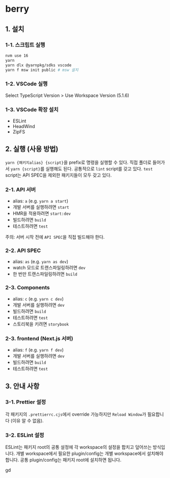 # berry

## 1. 설치

### 1-1. 스크립트 실행

```bash
nvm use 16
yarn
yarn dlx @yarnpkg/sdks vscode
yarn f msw init public # msw 설치
```

### 1-2. VSCode 실행

Select TypeScript Version > Use Workspace Version (5.1.6)

### 1-3. VSCode 확장 설치

- ESLint
- HeadWind
- ZipFS

## 2. 실행 (사용 방법)

`yarn {패키지alias} {script}`을 prefix로 명령을 실행할 수 있다. 직접 폴더로 들어가서 `yarn {script}`를 실행해도 된다.
공통적으로 `lint` script를 갖고 있다.
`test` script는 API SPEC을 제외한 패키지들이 모두 갖고 있다.

### 2-1. API 서버

- alias: `a` (e.g. `yarn a start`)
- 개발 서버를 실행하려면 `start`
- HMR을 적용하려면 `start:dev`
- 빌드하려면 `build`
- 테스트하려면 `test`

주의: 서버 시작 전에 `API SPEC`을 직접 빌드해야 한다.

### 2-2. API SPEC

- alias: `as` (e.g. `yarn as dev`)
- watch 모드로 트랜스파일링하려면 `dev`
- 한 번만 트랜스파일링하려면 `build`

### 2-3. Components

- alias: `c` (e.g. `yarn c dev`)
- 개발 서버를 실행하려면 `dev`
- 빌드하려면 `build`
- 테스트하려면 `test`
- 스토리북을 키려면 `storybook`

### 2-3. frontend (Next.js 서버)

- alias: `f` (e.g. `yarn f dev`)
- 개발 서버를 실행하려면 `dev`
- 빌드하려면 `build`
- 테스트하려면 `test`

## 3. 안내 사항

### 3-1. Prettier 설정

각 패키지의 `.prettierrc.cjs`에서 override 가능하지만 `Reload Window`가 필요합니다 (이유 알 수 없음).

### 3-2. ESLint 설정

ESLint는 패키지 root의 공통 설정에 각 workspace의 설정을 합치고 덮어쓰는 방식입니다. 개별 workspace에서 필요한 plugin/config는 개별 workspace에서 설치해야 합니다. 공통 plugin/config는 패키지 root에 설치하면 됩니다.

gd